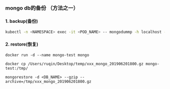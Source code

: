 ### mongo db的备份 （方法之一）



#### 1. backup(备份)
```bash
kubectl -n <NAMESPACE> exec -it <POD_NAME> -- mongodummp -h localhost -d <DB_NAME> --gzip --archive=/tmp/xxx`date +"%Y%m%d%H%M"`
```


#### 2. restore(恢复)

`docker run -d --name mongo-test mongo`

`docker cp /Users/ruqin/Desktop/temp/xxx_mongo_201906201800.gz mongo-test:/tmp/`


`mongorestore -d <DB_NAME> --gzip --archive=/tmp/xxx_mongo_201906201800.gz`